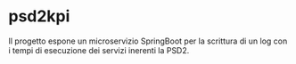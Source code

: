 # psd2kpi

Il progetto espone un microservizio SpringBoot per la scrittura di un log con i tempi di esecuzione dei servizi inerenti la  PSD2.